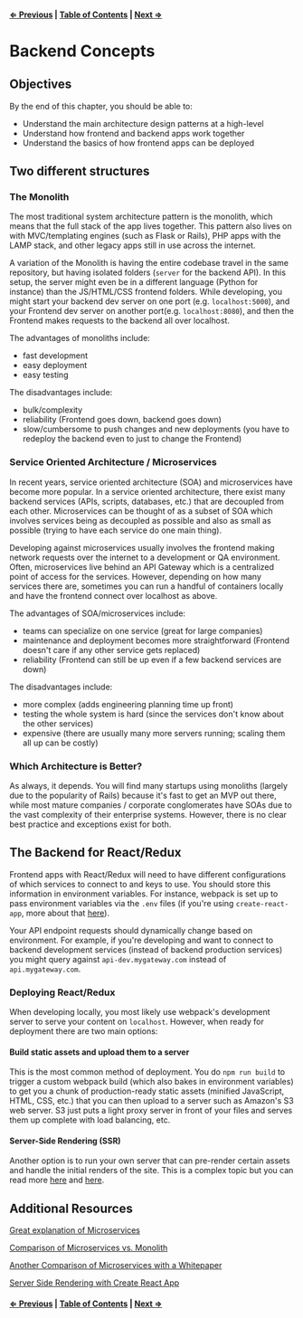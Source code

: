#### [⇐ Previous](./07-testing_redux.md) | [Table of Contents](./../readme.md) | [Next ⇒](./09-react_redux_auth.md)

# Backend Concepts

## Objectives

By the end of this chapter, you should be able to:

- Understand the main architecture design patterns at a high-level
- Understand how frontend and backend apps work together
- Understand the basics of how frontend apps can be deployed

## Two different structures

### The Monolith

The most traditional system architecture pattern is the monolith, which means that the full stack of the app lives together. This pattern also lives on with MVC/templating engines (such as Flask or Rails), PHP apps with the LAMP stack, and other legacy apps still in use across the internet.

A variation of the Monolith is having the entire codebase travel in the same repository, but having isolated folders (`server` for the backend API). In this setup, the server might even be in a different language (Python for instance) than the JS/HTML/CSS frontend folders. While developing, you might start your backend dev server on one port (e.g. `localhost:5000`), and your Frontend dev server on another port(e.g. `localhost:8080`), and then the Frontend makes requests to the backend all over localhost.

The advantages of monoliths include:

- fast development
- easy deployment
- easy testing

The disadvantages include:

- bulk/complexity
- reliability (Frontend goes down, backend goes down)
- slow/cumbersome to push changes and new deployments (you have to redeploy the backend even to just to change the Frontend)

### Service Oriented Architecture / Microservices

In recent years, service oriented architecture (SOA) and microservices have become more popular. In a service oriented architecture, there exist many backend services (APIs, scripts, databases, etc.) that are decoupled from each other. Microservices can be thought of as a subset of SOA which involves services being as decoupled as possible and also as small as possible (trying to have each service do one main thing).

Developing against microservices usually involves the frontend making network requests over the internet to a development or QA environment. Often, microservices live behind an API Gateway which is a centralized point of access for the services. However, depending on how many services there are, sometimes you can run a handful of containers locally and have the frontend connect over localhost as above.

The advantages of SOA/microservices include:

- teams can specialize on one service (great for large companies)
- maintenance and deployment becomes more straightforward (Frontend doesn't care if any other service gets replaced)
- reliability (Frontend can still be up even if a few backend services are down)

The disadvantages include:

- more complex (adds engineering planning time up front)
- testing the whole system is hard (since the services don't know about the other services)
- expensive (there are usually many more servers running; scaling them all up can be costly)

### Which Architecture is Better?

As always, it depends. You will find many startups using monoliths (largely due to the popularity of Rails) because it's fast to get an MVP out there, while most mature companies / corporate conglomerates have SOAs due to the vast complexity of their enterprise systems. However, there is no clear best practice and exceptions exist for both.

## The Backend for React/Redux

Frontend apps with React/Redux will need to have different configurations of which services to connect to and keys to use. You should store this information in environment variables. For instance, webpack is set up to pass environment variables via the `.env` files (if you're using `create-react-app`, more about that [here](https://github.com/facebookincubator/create-react-app/blob/master/packages/react-scripts/template/README.md#adding-custom-environment-variables)).

Your API endpoint requests should dynamically change based on environment. For example, if you're developing and want to connect to backend development services (instead of backend production services) you might query against `api-dev.mygateway.com` instead of `api.mygateway.com`.

### Deploying React/Redux

When developing locally, you most likely use webpack's development server to serve your content on `localhost`. However, when ready for deployment there are two main options:

#### Build static assets and upload them to a server

This is the most common method of deployment. You do `npm run build` to trigger a custom webpack build (which also bakes in environment variables) to get you a chunk of production-ready static assets (minified JavaScript, HTML, CSS, etc.) that you can then upload to a server such as Amazon's S3 web server. S3 just puts a light proxy server in front of your files and serves them up complete with load balancing, etc.

#### Server-Side Rendering (SSR)

Another option is to run your own server that can pre-render certain assets and handle the initial renders of the site. This is a complex topic but you can read more [here](http://redux.js.org/docs/recipes/ServerRendering.html) and [here](http://andrewhfarmer.com/server-side-render/).

## Additional Resources

[Great explanation of Microservices](https://smartbear.com/learn/api-design/what-are-microservices/)

[Comparison of Microservices vs. Monolith](https://articles.microservices.com/monolithic-vs-microservices-architecture-5c4848858f59)

[Another Comparison of Microservices with a Whitepaper](https://www.mulesoft.com/resources/api/microservices-vs-monolithic)

[Server Side Rendering with Create React App](https://medium.com/@benlu/ssr-with-create-react-app-v2-1b8b520681d9)

#### [⇐ Previous](./07-testing_redux.md) | [Table of Contents](./../readme.md) | [Next ⇒](./09-react_redux_auth.md)
